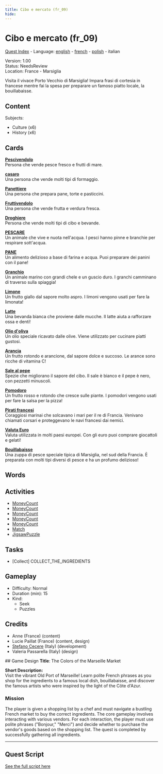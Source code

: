 ```yaml
---
title: Cibo e mercato (fr_09)
hide:
---
```


# Cibo e mercato (fr_09)
[Quest Index](./index.it.md) - Language: [english](./fr_09.md) - [french](./fr_09.fr.md) - [polish](./fr_09.pl.md) - italian

Version: 1.00  
Status: NeedsReview  
Location: France - Marsiglia

Visita il vivace Porto Vecchio di Marsiglia! Impara frasi di cortesia in francese mentre fai la spesa per preparare un famoso piatto locale, la bouillabaisse.

## Content
Subjects: 

  - Culture (x6)
  - History (x6)


## Cards
**[Pescivendolo](../cards/index.md#person_fishmonger)**  
Persona che vende pesce fresco e frutti di mare.  

**[casaro](../cards/index.md#person_cheesemonger)**  
Una persona che vende molti tipi di formaggio.  

**[Panettiere](../cards/index.md#person_baker)**  
Una persona che prepara pane, torte e pasticcini.  

**[Fruttivendolo](../cards/index.md#person_greengrocer)**  
Una persona che vende frutta e verdura fresca.  

**[Droghiere](../cards/index.md#person_grocer)**  
Persona che vende molti tipi di cibo e bevande.  

**[PESCARE](../cards/index.md#food_fish)**  
Un animale che vive e nuota nell'acqua. I pesci hanno pinne e branchie per respirare sott'acqua.  

**[PANE](../cards/index.md#food_bread)**  
Un alimento delizioso a base di farina e acqua. Puoi preparare dei panini con il pane!  

**[Granchio](../cards/index.md#food_crab)**  
Un animale marino con grandi chele e un guscio duro. I granchi camminano di traverso sulla spiaggia!  

**[Limone](../cards/index.md#food_lemon)**  
Un frutto giallo dal sapore molto aspro. I limoni vengono usati per fare la limonata!  

**[Latte](../cards/index.md#food_milk)**  
Una bevanda bianca che proviene dalle mucche. Il latte aiuta a rafforzare ossa e denti!  

**[Olio d'oliva](../cards/index.md#food_olive_oil)**  
Un olio speciale ricavato dalle olive. Viene utilizzato per cucinare piatti gustosi.  

**[Arancia](../cards/index.md#food_orange)**  
Un frutto rotondo e arancione, dal sapore dolce e succoso. Le arance sono ricche di vitamina C!  

**[Sale al pepe](../cards/index.md#food_pepper_salt)**  
Spezie che migliorano il sapore del cibo. Il sale è bianco e il pepe è nero, con pezzetti minuscoli.  

**[Pomodoro](../cards/index.md#food_tomato)**  
Un frutto rosso e rotondo che cresce sulle piante. I pomodori vengono usati per fare la salsa per la pizza!  

**[Pirati francesi](../cards/index.md#pirates)**  
Coraggiosi marinai che solcavano i mari per il re di Francia. Venivano chiamati corsari e proteggevano le navi francesi dai nemici.  

**[Valuta Euro](../cards/index.md#currency_euro)**  
Valuta utilizzata in molti paesi europei. Con gli euro puoi comprare giocattoli e gelati!  

**[Bouillabaisse](../cards/index.md#bouillabaisse)**  
Una zuppa di pesce speciale tipica di Marsiglia, nel sud della Francia. È preparata con molti tipi diversi di pesce e ha un profumo delizioso!  

## Words
## Activities
- [MoneyCount](../activities/index.md#MoneyCount)
- [MoneyCount](../activities/index.md#MoneyCount)
- [MoneyCount](../activities/index.md#MoneyCount)
- [MoneyCount](../activities/index.md#MoneyCount)
- [MoneyCount](../activities/index.md#MoneyCount)
- [Match](../activities/index.md#Match)
- [JigsawPuzzle](../activities/index.md#JigsawPuzzle)

## Tasks
- [Collect] COLLECT_THE_INGREDIENTS
## Gameplay
- Difficulty: Normal
- Duration (min): 15
- Kind:
  - Seek
  - Puzzles
## Credits
- Anne (France) (content)
- Lucie Paillat (France) (content, design)
- [Stefano Cecere](https://stefanocecere.com) (Italy) (development)
- Valeria Passarella (Italy) (design)

## Game Design
**Title**: The Colors of the Marseille Market

**Short Description:**  
Visit the vibrant Old Port of Marseille! Learn polite French phrases as you shop for the ingredients to a famous local dish, bouillabaisse, and discover the famous artists who were inspired by the light of the Côte d'Azur.

### Mission
The player is given a shopping list by a chef and must navigate a bustling French market to buy the correct ingredients. The core gameplay involves interacting with various vendors. For each interaction, the player must use polite phrases ("Bonjour," "Merci") and decide whether to purchase the vendor's goods based on the shopping list. The quest is completed by successfully gathering all ingredients.


---

## Quest Script

[See the full script here](./fr_09-script.it.md)
